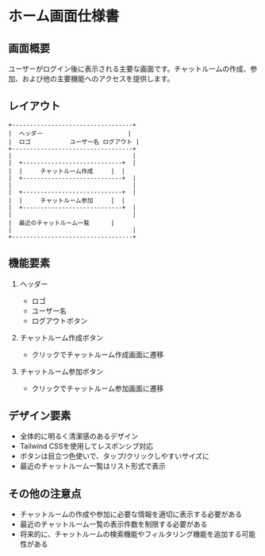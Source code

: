 # ホーム画面仕様書

## 画面概要
ユーザーがログイン後に表示される主要な画面です。チャットルームの作成、参加、および他の主要機能へのアクセスを提供します。

## レイアウト
```
+----------------------------------+
|  ヘッダー                        |
|  ロゴ           ユーザー名 ログアウト |
+----------------------------------+
|                                  |
|  +----------------------------+  |
|  |     チャットルーム作成     |  |
|  +----------------------------+  |
|                                  |
|  +----------------------------+  |
|  |     チャットルーム参加     |  |
|  +----------------------------+  |
|                                  |
|  最近のチャットルーム一覧      |
|                                  |
+----------------------------------+
```

## 機能要素
1. ヘッダー
   - ロゴ
   - ユーザー名
   - ログアウトボタン

2. チャットルーム作成ボタン
   - クリックでチャットルーム作成画面に遷移

3. チャットルーム参加ボタン
   - クリックでチャットルーム参加画面に遷移

## デザイン要素
- 全体的に明るく清潔感のあるデザイン
- Tailwind CSSを使用してレスポンシブ対応
- ボタンは目立つ色使いで、タップ/クリックしやすいサイズに
- 最近のチャットルーム一覧はリスト形式で表示

## その他の注意点
- チャットルームの作成や参加に必要な情報を適切に表示する必要がある
- 最近のチャットルーム一覧の表示件数を制限する必要がある
- 将来的に、チャットルームの検索機能やフィルタリング機能を追加する可能性がある